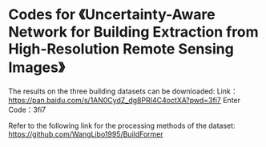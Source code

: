 # Codes for 《Uncertainty-Aware Network for Building Extraction from High-Resolution Remote Sensing Images》

The results on the three building datasets can be downloaded:
Link：https://pan.baidu.com/s/1AN0CydZ_dg8PRI4C4octXA?pwd=3fi7 
Enter Code：3fi7 

Refer to the following link for the processing methods of the dataset:
https://github.com/WangLibo1995/BuildFormer
